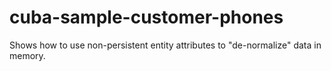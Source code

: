 # cuba-sample-customer-phones

Shows how to use non-persistent entity attributes to "de-normalize" data in memory.
